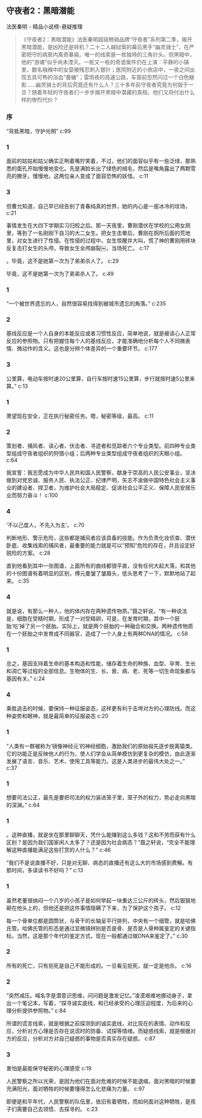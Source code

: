 ## 守夜者2：黑暗潜能

法医秦明  -  精品小说榜-悬疑推理

> 《守夜者2：黑暗潜能》法医秦明超级畅销品牌“守夜者”系列第二季，揭开黑暗潜能，是凶险还是转机？二十二人越狱案的幕后黑手“幽灵骑士”，在严密把守的病房内离奇暴毙。唯一的线索是一枚独特的三角针头。但黑暗中，他的“游魂”似乎尚未湮灭。一桩又一桩的奇诡案件仍在上演：平静的小镇里，数名襁褓中的女婴被残忍刺入银针；医院附近的小旅店中，一夜之间出现五具可怖的浴血“蚕蛹”；雷雨夜的高速公路，车窗前忽然闪过一个白色魅影……幽灵骑士的背后究竟还有什么人？三十多年前守夜者究竟为何毁于一旦？随着年轻的守夜者们一步步揭开黑暗中潜藏的真相，他们又将付出什么样的惨烈代价？

### 序

“背抵黑暗，守护光明” c:99

### 1

面前的姑姑和姑父确实正咧着嘴狞笑着，不过，他们的面容似乎有一些泛绿，那熟悉的面孔开始慢慢地变化。先是满脸长出了绿色的绒毛，然后是嘴角露出了两颗雪亮的獠牙。慢慢地，这两位亲人变成了面容恐怖的妖怪。 c:11

### 3

但曹允知道，自己早已经告别了青春纯真的世界，她的内心是一座冰冷的坟场， c:21

事情发生在大四下学期实习归校之后。那一天夜里，曹刚潜伏在学校的公用女厕里，等到了一名刚刚下自习的大二女生。把女生击晕后，曹刚在厕所后面的荒地里，对女生进行了性侵。在性侵的过程中，女生惊醒并大叫，慌了神的曹刚用砖块反复击打女生的头颅，导致女生全颅崩裂￼，当场死亡。
 c:17

。毕竟，这不是她第一次为了弟弟杀人了。 c:29

毕竟，这不是她第一次为了弟弟杀人了。 c:49

### 1

“一个被世界遗忘的人，自然很容易找得到被城市遗忘的角落。” c:235

### 2

基线反应是一个人自身的本能反应或者习惯性反应，简单地说，就是被读心人正常反应的参照物。只有把握住每个人的基线反应，才能准确地分析每个人不同微表情、微动作的含义。这也是分辨个体差异的一个重要环节。 c:177

### 3

公里算，电动车按时速20公里算，自行车按时速15公里算，步行就按时速5公里来算。” c:13

### 1

萧望现在安全，正在执行秘密任务。嗯，秘密等级，最高。 c:11

### 2

策划者、捕风者、读心者、伏击者、寻迹者和觅踪者六个专业类型。前四种专业类型组成守夜者组织的狩猎小组；后两种专业类型组成守夜者组织的天眼小组。 c:64

我宣誓：我志愿成为中华人民共和国人民警察，献身于崇高的人民公安事业，坚决做到对党忠诚、服务人民、执法公正、纪律严明，矢志不渝做中国特色社会主义事业的建设者、捍卫者，为维护社会大局稳定、促进社会公平正义、保障人民安居乐业而努力奋斗！ c:100

### 4

‘不以己度人，不先入为主’。 c:70

判断地形、警示危险，这些都是捕风者应该具备的技能。作为负责化妆侦查、潜伏卧底、收集线索的捕风者，最重要的能力就是可以“预知”危险的存在，并且设定好脱险的方案。 c:28

直到他看到其中一张图谱，上面所有的曲线都很平直，没有任何大起大落，和其他的十份图谱有着明显的区别，傅元曼皱了皱眉头，低头思考了一下，默默地站了起来。 c:35

### 4

就是说，有那么一种人，他的体内存在两种遗传物质。”聂之轩说，“有一种说法是，细胞在受精时期，形成了一对受精卵，可是，在发育时期，其中一个胚胎‘吃’掉了另一个胚胎。实际上，就是两个胚胎的一种融合和交换。两种遗传物质在一个胚胎之中发育成不同器官，造成了一个人身上有两种DNA的情况。 c:58

### 1

总之，基因支持着生命的基本构造和性能，储存着生命的种族、血型、孕育、生长和凋亡等过程的全部信息。生物体的生、长、衰、病、老、死等一切生命现象都与基因有关。” c:24

### 4

乘胜追击的时候，要保持一种征服姿态，这样更有利于击垮对方的心理防线。而这种姿势和眼神，就是最简单的征服姿态 c:20

### 1

“人类有一群被称为‘镜像神经元’的神经细胞，激励我们的原始祖先逐步脱离猿类。它的功能正是反映他人的行为，使人们学会从简单模仿到更复杂的模仿，由此逐渐发展了语言、音乐、艺术、使用工具等能力。这是人类进步的最伟大处之一。” c:37

### 1

想要司法公正，最先是要把司法的权力装进笼子里，笼子外的权力，势必走向黑暗的深渊。” c:64

### 1

。这种直播，就是坐在那里聊聊天，凭什么能赚到这么多钱？这和不劳而获有什么区别？是因为我们国家闲人太多了？还是因为社会病态？”聂之轩说，“完全不能理解这种直播能满足这些打赏的人什么？” c:46

“我们不是说直播不好，只是对无聊、病态的直播还有这么大的市场感到费解。有那时间，多读读书不好吗？” c:13

### 1

虽然老董很纳闷一个八岁的小孩子是如何举起一块重达三公斤的砖头，然后狠狠地砸在他头上的，但他还是把这件事情隐瞒了下来，为了保护这个孩子。 c:12

每一个骨单位都是圆筒状，与骨干的长轴呈平行排列，中央有一个细管，就是哈佛氏管。哈佛氏管的形态是通过显微镜辨别是否是骨、是否是人骨种属鉴定的关键指标。当然，这是那个年代的鉴定方式，现在一般都通过做DNA来鉴定了。” c:30

### 2

所有的死亡，只有扼死是自己不能形成的。一旦看见扼死，就一定是他杀。 c:16

### 2

“突然减压。喊名字是潜意识思维，问问题是激发记忆。”凌漠艰难地挪动身子，拿出一个笔记本，写着，“探寻诚实底线，和已经承受的心理压迫程度，为后来的心理分析提供参照物。” c:84

所谓的谎言线索，就是根据之前探测到的诚实底线，对比现在的表情、动作和反应，分析对方心理是否存在说谎时的防备、试探等情绪。而疑惑线索，就是根据对方的反应，分析对方对自己疑惑的事物是否真实存在疑惑。 c:87

### 3

害怕是最能保守秘密的心理感受 c:19

人民警察之所以光荣，是因为他们在面对危难的时候不能退缩，面对黑暗的时候要充满阳光，面对牺牲的时候要懂得怎么化悲痛为力量。 c:97

即便是和平年代，人民警察的队伍里，依旧有着牺牲，而如何面对这种牺牲，是孩子们需要自己去领悟、去探寻的。 c:23
